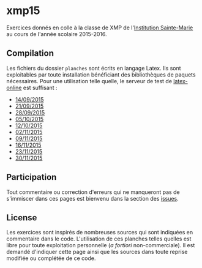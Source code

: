 # xmp15
Exercices donnés en colle à la classe de XMP de l'[Institution Sainte-Marie](http://www.saintemarieantony.fr/) au cours de l'année scolaire 2015-2016.

## Compilation
Les fichiers du dossier `planches` sont écrits en langage Latex. Ils sont exploitables par toute installation bénéficiant des bibliothèques de paquets nécessaires. Pour une utilisation telle quelle, le serveur de test de [latex-online](https://github.com/aslushnikov/latex-online) est suffisant :


 - [14/09/2015](http://latex.aslushnikov.com/compile?git=https://github.com/m-legrand/xmp15&target=planches/colle01.tex)
 - [21/09/2015](http://latex.aslushnikov.com/compile?git=https://github.com/m-legrand/xmp15&target=planches/colle02.tex)
 - [28/09/2015](http://latex.aslushnikov.com/compile?git=https://github.com/m-legrand/xmp15&target=planches/colle03.tex)
 - [05/10/2015](http://latex.aslushnikov.com/compile?git=https://github.com/m-legrand/xmp15&target=planches/colle04.tex)
 - [12/10/2015](http://latex.aslushnikov.com/compile?git=https://github.com/m-legrand/xmp15&target=planches/colle05.tex)
 - [02/11/2015](http://latex.aslushnikov.com/compile?git=https://github.com/m-legrand/xmp15&target=planches/colle06.tex)
 - [09/11/2015](http://latex.aslushnikov.com/compile?git=https://github.com/m-legrand/xmp15&target=planches/colle07.tex)
 - [16/11/2015](http://latex.aslushnikov.com/compile?git=https://github.com/m-legrand/xmp15&target=planches/colle08.tex)
 - [23/11/2015](http://latex.aslushnikov.com/compile?git=https://github.com/m-legrand/xmp15&target=planches/colle09.tex)
  - [30/11/2015](http://latex.aslushnikov.com/compile?git=https://github.com/m-legrand/xmp15&target=planches/colle10.tex)

## Participation
Tout commentaire ou correction d'erreurs qui ne manqueront pas de s'immiscer dans ces pages est bienvenu dans la section des [issues](https://github.com/m-legrand/xmp15/issues).

## License
Les exercices sont inspirés de nombreuses sources qui sont indiquées en commentaire dans le code. L'utilisation de ces planches telles quelles est libre pour toute exploitation personnelle (*a fortiori* non-commerciale). Il est demandé d'indiquer cette page ainsi que les sources dans toute reprise modifiée ou complétée de ce code.
